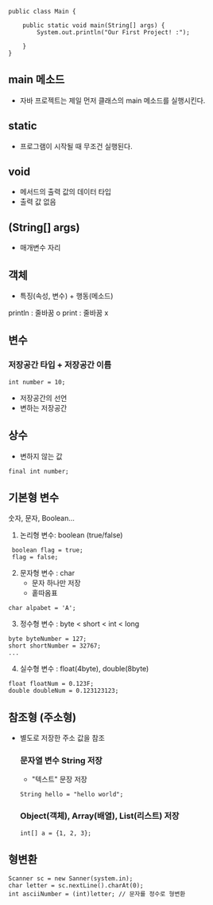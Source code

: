```
public class Main {

    public static void main(String[] args) {
        System.out.println("Our First Project! :");

    }
}
```

## main 메소드
- 자바 프로젝트는 제일 먼저 클래스의 main 메소드를 실행시킨다.

## static
- 프로그램이 시작될 때 무조건 실행된다.

## void
- 메서드의 출력 값의 데이터 타입
- 출력 값 없음

## (String[] args)
- 매개변수 자리


## 객체
- 특징(속성, 변수) + 행동(메소드)


println : 줄바꿈 o
print : 줄바꿈 x


## 변수
### 저장공간 타입 + 저장공간 이름
```
int number = 10;
```
- 저장공간의 선언
- 변하는 저장공간

## 상수
- 변하지 않는 값

```angular2html
final int number;
```

## 기본형 변수
숫자, 문자, Boolean...

  1. 논리형 변수: boolean (true/false)
    
```
 boolean flag = true;
 flag = false;
```
  2. 문자형 변수 : char
     - 문자 하나만 저장
     - 홑따옴표
```
char alpabet = 'A';
```
  3. 정수형 변수 : byte < short < int < long
```
byte byteNumber = 127;
short shortNumber = 32767;
...
```
  4. 실수형 변수 : float(4byte), double(8byte)

```
float floatNum = 0.123F;
double doubleNum = 0.123123123;
```
   

## 참조형 (주소형)
- 별도로 저장한 주소 값을 참조

   ### 문자열 변수 String 저장
   - "텍스트" 문장 저장
  ```
  String hello = "hello world";
  ```
   ### Object(객체), Array(배열), List(리스트) 저장
    ```
  int[] a = {1, 2, 3};
  ```
  

## 형변환
```angular2html
Scanner sc = new Sanner(system.in);
char letter = sc.nextLine().charAt(0); 
int asciiNumber = (int)letter; // 문자를 정수로 형변환
```

